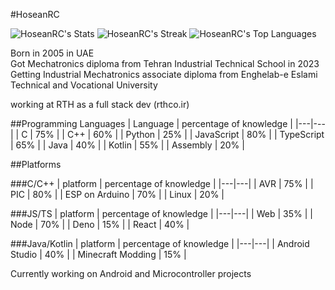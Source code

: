 #HoseanRC

![HoseanRC's Stats](https://github-readme-stats.vercel.app/api?username=HoseanRC&theme=react&show_icons=true&hide_border=false&count_private=true)
![HoseanRC's Streak](https://github-readme-streak-stats.herokuapp.com/?user=HoseanRC&theme=react&hide_border=false)
![HoseanRC's Top Languages](https://github-readme-stats.vercel.app/api/top-langs/?username=HoseanRC&theme=react&show_icons=true&hide_border=false&layout=compact)

Born in 2005 in UAE  
Got Mechatronics diploma from Tehran Industrial Technical School in 2023  
Getting Industrial Mechatronics associate diploma from Enghelab-e Eslami Technical and Vocational University

working at RTH as a full stack dev (rthco.ir)

##Programming Languages
| Language | percentage of knowledge |
|---|---|
| C | 75% |
| C++ | 60% |
| Python | 25% |
| JavaScript | 80% |
| TypeScript | 65% |
| Java | 40% |
| Kotlin | 55% |
| Assembly | 20% |

##Platforms

###C/C++
| platform | percentage of knowledge |
|---|---|
| AVR | 75% |
| PIC | 80% |
| ESP on Arduino | 70% |
| Linux | 20% |

###JS/TS
| platform | percentage of knowledge |
|---|---|
| Web | 35% |
| Node | 70% |
| Deno | 15% |
| React | 40% |

###Java/Kotlin
| platform | percentage of knowledge |
|---|---|
| Android Studio | 40% |
| Minecraft Modding | 15% |

Currently working on Android and Microcontroller projects
